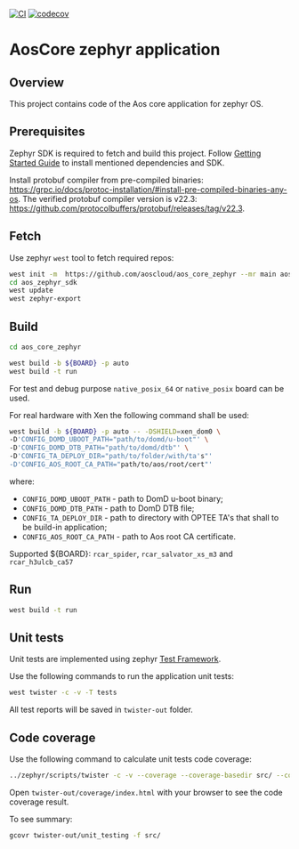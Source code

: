 [![CI](https://github.com/aoscloud/aos_core_zephyr/workflows/Build/badge.svg)](https://github.com/aoscloud/aos_core_zephyr/actions?query=workflow%3ABuild)
[![codecov](https://codecov.io/gh/aoscloud/aos_core_zephyr/branch/main/graph/badge.svg?token=ObQrD8aaAC)](https://codecov.io/gh/aoscloud/aos_core_zephyr)

# AosCore zephyr application

## Overview

This project contains code of the Aos core application for zephyr OS.

## Prerequisites

Zephyr SDK is required to fetch and build this project. Follow
[Getting Started Guide](https://docs.zephyrproject.org/latest/getting_started/index.html) to install mentioned
dependencies and SDK.

Install protobuf compiler from pre-compiled binaries: <https://grpc.io/docs/protoc-installation/#install-pre-compiled-binaries-any-os>.
The verified protobuf compiler version is v22.3: <https://github.com/protocolbuffers/protobuf/releases/tag/v22.3>.

## Fetch

Use zephyr `west` tool to fetch required repos:

```sh
west init -m  https://github.com/aoscloud/aos_core_zephyr --mr main aos_zephyr_sdk
cd aos_zephyr_sdk
west update
west zephyr-export
```

## Build

```sh
cd aos_core_zephyr

west build -b ${BOARD} -p auto
west build -t run
```

For test and debug purpose `native_posix_64` or `native_posix` board can be used.

For real hardware with Xen the following command shall be used:

```sh
west build -b ${BOARD} -p auto -- -DSHIELD=xen_dom0 \
-D'CONFIG_DOMD_UBOOT_PATH="path/to/domd/u-boot"' \
-D'CONFIG_DOMD_DTB_PATH="path/to/domd/dtb"' \
-D'CONFIG_TA_DEPLOY_DIR="path/to/folder/with/ta's"'
-D'CONFIG_AOS_ROOT_CA_PATH="path/to/aos/root/cert"'
```

where:

* `CONFIG_DOMD_UBOOT_PATH` - path to DomD u-boot binary;
* `CONFIG_DOMD_DTB_PATH` - path to DomD DTB file;
* `CONFIG_TA_DEPLOY_DIR` - path to directory with OPTEE TA's that shall to be build-in application;
* `CONFIG_AOS_ROOT_CA_PATH` - path to Aos root CA certificate.

Supported ${BOARD}: `rcar_spider`, `rcar_salvator_xs_m3` and `rcar_h3ulcb_ca57`

## Run

```sh
west build -t run
```

## Unit tests

Unit tests are implemented using zephyr [Test Framework](https://docs.zephyrproject.org/latest/develop/test/ztest.html).

Use the following commands to run the application unit tests:

```sh
west twister -c -v -T tests
```

All test reports will be saved in `twister-out` folder.

## Code coverage

Use the following command to calculate unit tests code coverage:

```sh
../zephyr/scripts/twister -c -v --coverage --coverage-basedir src/ --coverage-tool gcovr -p unit_testing -T tests
```

Open `twister-out/coverage/index.html` with your browser to see the code coverage result.

To see summary:

```sh
gcovr twister-out/unit_testing -f src/
```
